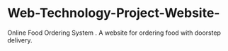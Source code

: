 # Web-Technology-Project-Website-
Online Food Ordering System . A website for ordering food with doorstep delivery.
